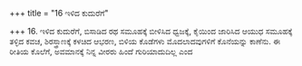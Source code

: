 +++
title = "16 ಇಳಿದ ಕುದುರೆಗೆ"

+++
16. ಇಳಿದ ಕುದುರೆಗೆ, ಬಿಸಾಡಿದ ರಥ ಸಮೂಹಕ್ಕೆ  ಬೀಳಿಸಿದ ಧ್ವಜಕ್ಕೆ, ಕೈಯಿಂದ ಜಾರಿಸಿದ ಆಯುಧ ಸಮೂಹಕ್ಕೆ ತಳ್ಳಿದ ಕವಚ, ಶಿರಸ್ತ್ರಾಣಕ್ಕೆ ಕಳಚಿದ ಆಭರಣ, ಬಿಳಿಯ ಕೊಡೆಗಳು ಮೊದಲಾದವುಗಳಿಗೆ ಕೊನೆಯನ್ನು ಕಾಣೆನು. ಈ ರೀತಿಯ ಕೊಲೆಗೆ, ಅವಮಾನಕ್ಕೆ ನಿನ್ನ ವೀರರು ಹಿಂದೆ ಗುರಿಯಾದುದಿಲ್ಲ ಎಂದ